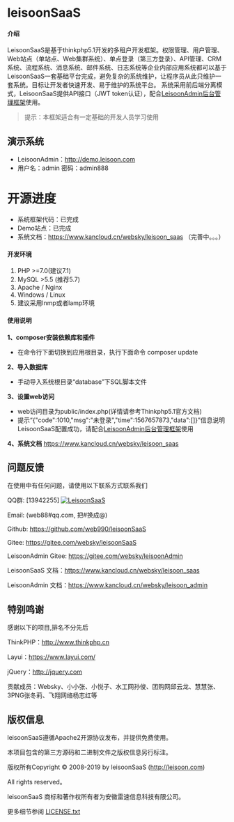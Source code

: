 # leisoonSaaS

#### 介绍
LeisoonSaaS是基于thinkphp5.1开发的多租户开发框架。权限管理、用户管理、Web站点（单站点、Web集群系统）、单点登录（第三方登录）、API管理、CRM系统、流程系统、消息系统、邮件系统、日志系统等企业内部应用系统都可以基于LeisoonSaaS一套基础平台完成，避免复杂的系统维护，让程序员从此只维护一套系统。目标让开发者快速开发、易于维护的系统平台。
    系统采用前后端分离模式，LeisoonSaaS提供API接口（JWT token认证），配合<a href="https://gitee.com/websky/leisoonAdmin">LeisoonAdmin后台管理框架</a>使用。
    
> 提示：本框架适合有一定基础的开发人员学习使用

## 演示系统
- LeisoonAdmin：<a target="_blank" href="http://demo.leisoon.com">http://demo.leisoon.com</a>
- 用户名：admin 密码：admin888

# 开源进度
- 系统框架代码：已完成
- Demo站点：已完成
- 系统文档：https://www.kancloud.cn/websky/leisoon_saas （完善中。。。）

#### 开发环境
1. PHP >=7.0(建议7.1)
2. MySQL >5.5 (推荐5.7)
3. Apache / Nginx
4. Windows / Linux
5. 建议采用lnmp或者lamp环境

#### 使用说明

**1、composer安装依赖库和插件**
- 在命令行下面切换到应用根目录，执行下面命令 composer update

**2、导入数据库**

- 手动导入系统根目录“database”下SQL脚本文件

**3、设置web访问**

- web访问目录为public/index.php(详情请参考Thinkphp5.1官方文档)
- 提示“{"code":1010,"msg":"未登录","time":1567657873,"data":[]}”信息说明LeisoonSaaS配置成功，请配合<a href="https://gitee.com/websky/leisoonAdmin">LeisoonAdmin后台管理框架</a>使用

**4、系统文档**  https://www.kancloud.cn/websky/leisoon_saas 

## **问题反馈**

在使用中有任何问题，请使用以下联系方式联系我们

QQ群: [13942255]
<a target="_blank" href="//shang.qq.com/wpa/qunwpa?idkey=8bfa7fce0390385f5092ed071efc475ca91618beb969c4e76b58665dcbfc7ea1"><img border="0" src="//pub.idqqimg.com/wpa/images/group.png" alt="LeisoonSaaS" title="LeisoonSaaS"></a>

Email: (web88#qq.com, 把#换成@)

Github: https://github.com/web990/leisoonSaaS

Gitee: https://gitee.com/websky/leisoonSaaS

LeisoonAdmin Gitee: https://gitee.com/websky/leisoonAdmin

LeisoonSaaS 文档：https://www.kancloud.cn/websky/leisoon_saas

LeisoonAdmin 文档：https://www.kancloud.cn/websky/leisoon_admin

## **特别鸣谢**

感谢以下的项目,排名不分先后

ThinkPHP：http://www.thinkphp.cn

Layui：https://www.layui.com/

jQuery：http://jquery.com

贡献成员：Websky、小小张、小悦子、水工网孙俊、团购网邱云龙、慧慧张、3PNG张冬莉、飞翔网络杨志红等



## 版权信息

leisoonSaaS遵循Apache2开源协议发布，并提供免费使用。

本项目包含的第三方源码和二进制文件之版权信息另行标注。

版权所有Copyright © 2008-2019 by leisoonSaaS (http://leisoon.com)

All rights reserved。

leisoonSaaS 商标和著作权所有者为安徽雷速信息科技有限公司。

更多细节参阅 [LICENSE.txt](LICENSE.txt)